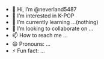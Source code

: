 - 👋 Hi, I’m @neverland5487
- 👀 I’m interested in K-POP
- 🌱 I’m currently learning ...(nothing)
- 💞️ I’m looking to collaborate on ...
- 📫 How to reach me ...
- 😄 Pronouns: ...
- ⚡ Fun fact: ...

<!---
neverland5487/neverland5487 is a ✨ special ✨ repository because its `README.md` (this file) appears on your GitHub profile.
You can click the Preview link to take a look at your changes.
--->
